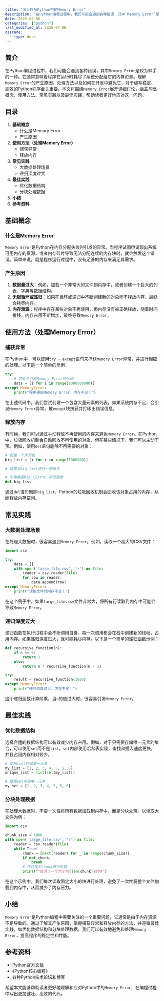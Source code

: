 ```yaml
---
title: "深入理解Python中的Memory Error"
description: "在Python编程过程中，我们可能会遇到各种错误，其中`Memory Error`是较为棘手的一种。它通常意味着程序在运行时耗尽了系统分配给它的内存资源。理解`Memory Error`的产生原因、处理方法以及如何在开发中避免它，对于编写稳定、高效的Python程序至关重要。本文将围绕`Memory Error`展开详细讨论，涵盖基础概念、使用方法、常见实践以及最佳实践，帮助读者更好地应对这一问题。"
date: 2025-04-06
categories: ["python"]
last_modified_at: 2025-04-06
cascade:
  - type: docs
---
```



## 简介
在Python编程过程中，我们可能会遇到各种错误，其中`Memory Error`是较为棘手的一种。它通常意味着程序在运行时耗尽了系统分配给它的内存资源。理解`Memory Error`的产生原因、处理方法以及如何在开发中避免它，对于编写稳定、高效的Python程序至关重要。本文将围绕`Memory Error`展开详细讨论，涵盖基础概念、使用方法、常见实践以及最佳实践，帮助读者更好地应对这一问题。

<!-- more -->
## 目录
1. **基础概念**
    - 什么是Memory Error
    - 产生原因
2. **使用方法（处理Memory Error）**
    - 捕获异常
    - 释放内存
3. **常见实践**
    - 大数据处理场景
    - 递归深度过大
4. **最佳实践**
    - 优化数据结构
    - 分块处理数据
5. **小结**
6. **参考资料**

## 基础概念
### 什么是Memory Error
`Memory Error`是Python在内存分配失败时引发的异常。当程序试图申请超出系统可用内存的资源，或者内存碎片导致无法分配连续的内存块时，就会触发这个错误。简单来说，就是程序运行过程中，没有足够的内存来满足其需求。

### 产生原因
1. **数据量过大**：例如，加载一个非常大的文件到内存中，或者创建一个巨大的列表、字典等数据结构。
2. **无限循环或递归**：如果在循环或递归中不断创建新的对象而不释放内存，最终会耗尽内存。
3. **内存泄漏**：程序中存在某些对象不再使用，但内存没有被正确释放，随着时间推移，内存占用不断增加，最终导致`Memory Error`。

## 使用方法（处理Memory Error）
### 捕获异常
在Python中，可以使用`try - except`语句来捕获`Memory Error`异常，并进行相应的处理。以下是一个简单的示例：

```python
try:
    # 可能会引发Memory Error的代码
    data = [i for i in range(1000000000)]
except MemoryError:
    print("程序遇到Memory Error，内存不足！")
```

在上述代码中，我们尝试创建一个包含大量元素的列表。如果系统内存不足，会引发`Memory Error`异常，被`except`块捕获并打印出错误信息。

### 释放内存
有时候，我们可以通过手动释放不再使用的内存来避免`Memory Error`。在Python中，垃圾回收机制会自动回收不再使用的对象，但在某些情况下，我们可以主动干预。例如，使用`del`语句删除不再需要的对象：

```python
# 创建一个大列表
big_list = [i for i in range(1000000)]

# 这里对big_list进行一些操作

# 不再需要big_list时，手动删除
del big_list
```

通过`del`语句删除`big_list`，Python的垃圾回收机制会回收该对象占用的内存，从而释放内存空间。

## 常见实践
### 大数据处理场景
在处理大数据时，很容易遇到`Memory Error`。例如，读取一个超大的CSV文件：

```python
import csv

try:
    data = []
    with open('large_file.csv', 'r') as file:
        reader = csv.reader(file)
        for row in reader:
            data.append(row)
except MemoryError:
    print("读取文件时内存不足！")
```

在这个例子中，如果`large_file.csv`文件非常大，将所有行读取到内存中可能会导致`Memory Error`。

### 递归深度过大
递归函数在执行过程中会不断调用自身，每一次调用都会在栈中创建新的栈帧，占用内存。如果递归深度过大，就可能耗尽内存。以下是一个简单的递归函数示例：

```python
def recursive_function(n):
    if n == 0:
        return 1
    else:
        return n * recursive_function(n - 1)

try:
    result = recursive_function(1000)
except MemoryError:
    print("递归深度过大，内存不足！")
```

这个递归函数计算阶乘，当`n`的值过大时，很容易引发`Memory Error`。

## 最佳实践
### 优化数据结构
选择合适的数据结构可以有效减少内存占用。例如，对于只需要存储唯一元素的集合，可以使用`set`而不是`list`。`set`内部使用哈希表实现，查找和插入速度更快，并且占用内存相对较少。

```python
# 使用list存储唯一元素
my_list = [1, 2, 3, 4, 5, 5, 6]
unique_list = list(set(my_list))

# 使用set存储唯一元素
my_set = {1, 2, 3, 4, 5, 5, 6}
```

### 分块处理数据
在处理大数据时，不要一次性将所有数据加载到内存中，而是分块处理。以读取大文件为例：

```python
import csv

chunk_size = 1000
with open('large_file.csv', 'r') as file:
    reader = csv.reader(file)
    while True:
        chunk = [next(reader) for _ in range(chunk_size)]
        if not chunk:
            break
        # 在这里对chunk进行处理
        print(f"处理了一个大小为{len(chunk)}的块")
```

在这个示例中，我们每次读取固定大小的块进行处理，避免了一次性将整个文件加载到内存中，从而减少了内存压力。

## 小结
`Memory Error`是Python编程中需要关注的一个重要问题，它通常是由于内存资源不足导致的。通过了解其产生原因，掌握捕获异常和释放内存的方法，并遵循最佳实践，如优化数据结构和分块处理数据，我们可以有效地避免和处理`Memory Error`，提高程序的稳定性和性能。

## 参考资料
- [Python官方文档](https://docs.python.org/3/)
- 《Python核心编程》
- 各种Python技术论坛和博客

希望本文能够帮助读者更好地理解和应对Python中的`Memory Error`，在编程过程中写出更加健壮、高效的代码。  